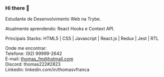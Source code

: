 ### Hi there 👋

Estudante de Desenvolvimento Web na Trybe.

Atualmente aprendendo: React Hooks e Context API.

Principais Stacks: HTML5 | CSS | Javascript | React.js | Redux | Jest | RTL

Onde me encontrar: 
  <br>Telefone: (92) 99999-2642
  <br>E-mail: thomas_fm@hotmail.com
  <br>Discord: thomas222#2823
  <br>Linkedin: linkedin.com/in/thomasvfranca
  
<!--

**ThomasVFranca/ThomasVFranca** is a ✨ _special_ ✨ repository because its `README.md` (this file) appears on your GitHub profile.

Here are some ideas to get you started:

- 🔭 I’m currently working on ...

- 🌱 I’m currently learning ...

- 👯 I’m looking to collaborate on ...

- 🤔 I’m looking for help with ...

- 💬 Ask me about ...

- 📫 How to reach me: ...

- 😄 Pronouns: ...

- ⚡ Fun fact: ...

-->
